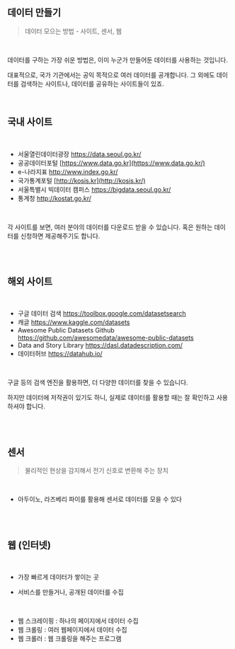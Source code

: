 <h2>데이터 만들기</h2>

> 데이터 모으는 방법 - 사이트, 센서, 웹

<br/>

데이터를 구하는 가장 쉬운 방법은, 이미 누군가 만들어둔 데이터를 사용하는 것입니다.

대표적으로, 국가 기관에서는 공익 목적으로 여러 데이터를 공개합니다.
그 외에도 데이터를 검색하는 사이트나, 데이터를 공유하는 사이트들이 있죠.

<br/>

<h2>국내 사이트</h2>

<br/>

* 서울열린데이터광장
  https://data.seoul.go.kr/
* 공공데이터포털
  [https://www.data.go.kr](https://www.data.go.kr/)
* e-나라지표
  http://www.index.go.kr/
* 국가통계포털
  [http://kosis.kr](http://kosis.kr/)
* 서울특별시 빅데이터 캠퍼스
  https://bigdata.seoul.go.kr/
* 통계청
  http://kostat.go.kr/

<br/>

각 사이트를 보면, 여러 분야의 데이터를 다운로드 받을 수 있습니다.
혹은 원하는 데이터를 신청하면 제공해주기도 합니다.

<br/><br/>

<h2>해외 사이트</h2>

<br/>

* 구글 데이터 검색
  https://toolbox.google.com/datasetsearch
* 캐글
  https://www.kaggle.com/datasets
* Awesome Public Datasets Github
  https://github.com/awesomedata/awesome-public-datasets
* Data and Story Library
  https://dasl.datadescription.com/
* 데이터허브
  https://datahub.io/

<br/>

구글 등의 검색 엔진을 활용하면, 더 다양한 데이터를 찾을 수 있습니다.

하지만 데이터에 저작권이 있기도 하니, 실제로 데이터를 활용할 때는 잘 확인하고 사용하셔야 합니다.

<br/><br/>

<h2>센서</h2>

> 물리적인 현상을 감지해서 전기 신호로 변환해 주는 장치

<br/>

* 아두이노, 라즈베리 파이를 활용해 센서로 데이터를 모을 수 있다

<br/><br/>

<h2>웹 (인터넷)</h2>

<br/>

* 가장 빠르게 데이터가 쌓이는 곳

* 서비스를 만들거나, 공개된 데이터를 수집

<br/>

* 웹 스크레이핑 : 하나의 페이지에서 데이터 수집
* 웹 크롤링 : 여러 웹페이지에서 데이터 수집
* 웹 크롤러 : 웹 크롤링을 해주는 프로그램